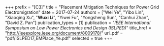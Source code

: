 +++
prefix = "[C3]"
title = "Placement Mitigation Techniques for Power Grid Electromigration"
date = 2017-07-24
authors = ["Wei Ye", "Yibo Lin", "Xiaoqing Xu", "**Wuxi Li**", "Yiwei Fu", "Yongsheng Sun", "Canhui Zhan", "David Z. Pan"]
publication_types = [1]
publication = "*IEEE International Symposium on Low Power Electronics and Design (ISLPED)*"
title_href = "http://ieeexplore.ieee.org/document/8009178/"
url_pdf = "pdf/ISLPED17_EMPlace_Ye.pdf"
selected = true
+++
